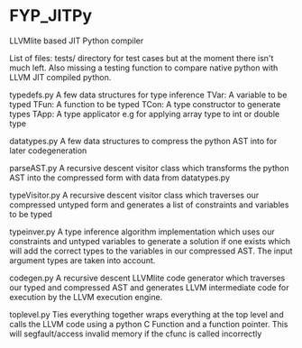 # FYP_JITPy
LLVMlite based JIT Python compiler

List of files:
tests/ directory for test cases but at the moment there isn't much left. Also missing a testing function to compare native python with LLVM JIT compiled python.


typedefs.py
A few data structures for type inference
TVar: A variable to be typed
TFun: A function to be typed
TCon: A type constructor to generate types
TApp: A type applicator e.g for applying array type to int or double type

datatypes.py 
A few data structures to compress the python AST into for later codegeneration

parseAST.py
A recursive descent visitor class which transforms the python AST into the compressed form with data from datatypes.py

typeVisitor.py
A recursive descent visitor class which traverses our compressed untyped form and generates a list of constraints and variables to be typed

typeinver.py
A type inference algorithm implementation which uses our constraints and untyped variables to generate a solution if one exists which will add the correct types to the variables in our compressed AST. The input argument types are taken into account.

codegen.py 
A recursive descent LLVMlite code generator which traverses our typed and compressed AST and generates LLVM intermediate code for execution by the LLVM execution engine.

toplevel.py 
Ties everything together wraps everything at the top level and calls the LLVM code using a python C Function and a function pointer.
This will segfault/access invalid memory if the cfunc is called incorrectly


